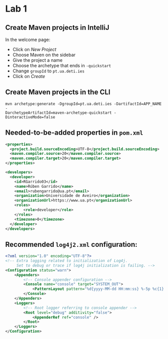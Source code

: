 # Lab 1
## Create Maven projects in IntelliJ
In the welcome page:
- Click on *New Project*
- Choose Maven on the sidebar
- Give the project a name
- Choose the archetype that ends in `-quickstart`
- Change `groupId` to `pt.ua.deti.ies`
- Click on *Create*

## Create Maven projects in the CLI
```console
mvn archetype:generate -DgroupId=pt.ua.deti.ies -DartifactId=APP_NAME -
DarchetypeArtifactId=maven-archetype-quickstart -DinteractiveMode=false
```

## Needed-to-be-added properties in `pom.xml`
```xml
<properties>
  <project.build.sourceEncoding>UTF-8</project.build.sourceEncoding>
  <maven.compiler.source>20</maven.compiler.source>
  <maven.compiler.target>20</maven.compiler.target>
</properties>

<developers>
  <developer>
    <id>RGarrido03</id>
    <name>Rúben Garrido</name>
    <email>rubengarrido@ua.pt</email>
    <organization>Universidade de Aveiro</organization>
    <organizationUrl>https://www.ua.pt</organizationUrl>
    <roles>
        <role>developer</role>
    </roles>
    <timezone>0</timezone>
  </developer>
</developers>
```

## Recommended `log4j2.xml` configuration:
```xml
<?xml version="1.0" encoding="UTF-8"?>
<!-- Extra logging related to initialization of Log4j.
     Set to debug or trace if log4j initialization is failing. -->
<Configuration status="warn">
    <Appenders>
        <!-- Console appender configuration -->
        <Console name="console" target="SYSTEM_OUT">
            <PatternLayout pattern="%d{yyyy-MM-dd HH:mm:ss} %-5p %c{1}:%L - %m%n" />
        </Console>
    </Appenders>
    <Loggers>
        <!-- Root logger referring to console appender -->
        <Root level="debug" additivity="false">
            <AppenderRef ref="console" />
        </Root>
    </Loggers>
</Configuration>
```